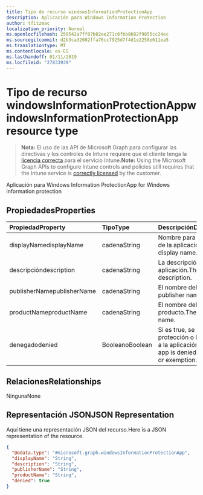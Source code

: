```yaml
---
title: Tipo de recurso windowsInformationProtectionApp
description: Aplicación para Windows Information Protection
author: tfitzmac
localization_priority: Normal
ms.openlocfilehash: 250542a7ff87b02ee271c0fbb8682f9855cc24ec
ms.sourcegitcommit: d2b3ca32602ffa76cc7925d7f4d1e2258e611ea5
ms.translationtype: MT
ms.contentlocale: es-ES
ms.lasthandoff: 01/11/2019
ms.locfileid: "27833939"
---
```

# <a name="windowsinformationprotectionapp-resource-type"></a><span data-ttu-id="2fe67-103">Tipo de recurso windowsInformationProtectionApp</span><span class="sxs-lookup"><span data-stu-id="2fe67-103">windowsInformationProtectionApp resource type</span></span>

> <span data-ttu-id="2fe67-104">**Nota:** El uso de las API de Microsoft Graph para configurar las directivas y los controles de Intune requiere que el cliente tenga la [licencia correcta](https://go.microsoft.com/fwlink/?linkid=839381) para el servicio Intune.</span><span class="sxs-lookup"><span data-stu-id="2fe67-104">**Note:** Using the Microsoft Graph APIs to configure Intune controls and policies still requires that the Intune service is [correctly licensed](https://go.microsoft.com/fwlink/?linkid=839381) by the customer.</span></span>

<span data-ttu-id="2fe67-105">Aplicación para Windows Information Protection</span><span class="sxs-lookup"><span data-stu-id="2fe67-105">App for Windows information protection</span></span>
## <a name="properties"></a><span data-ttu-id="2fe67-106">Propiedades</span><span class="sxs-lookup"><span data-stu-id="2fe67-106">Properties</span></span>
|<span data-ttu-id="2fe67-107">Propiedad</span><span class="sxs-lookup"><span data-stu-id="2fe67-107">Property</span></span>|<span data-ttu-id="2fe67-108">Tipo</span><span class="sxs-lookup"><span data-stu-id="2fe67-108">Type</span></span>|<span data-ttu-id="2fe67-109">Descripción</span><span class="sxs-lookup"><span data-stu-id="2fe67-109">Description</span></span>|
|:---|:---|:---|
|<span data-ttu-id="2fe67-110">displayName</span><span class="sxs-lookup"><span data-stu-id="2fe67-110">displayName</span></span>|<span data-ttu-id="2fe67-111">cadena</span><span class="sxs-lookup"><span data-stu-id="2fe67-111">String</span></span>|<span data-ttu-id="2fe67-112">Nombre para mostrar de la aplicación.</span><span class="sxs-lookup"><span data-stu-id="2fe67-112">App display name.</span></span>|
|<span data-ttu-id="2fe67-113">descripción</span><span class="sxs-lookup"><span data-stu-id="2fe67-113">description</span></span>|<span data-ttu-id="2fe67-114">cadena</span><span class="sxs-lookup"><span data-stu-id="2fe67-114">String</span></span>|<span data-ttu-id="2fe67-115">La descripción de la aplicación.</span><span class="sxs-lookup"><span data-stu-id="2fe67-115">The app's description.</span></span>|
|<span data-ttu-id="2fe67-116">publisherName</span><span class="sxs-lookup"><span data-stu-id="2fe67-116">publisherName</span></span>|<span data-ttu-id="2fe67-117">cadena</span><span class="sxs-lookup"><span data-stu-id="2fe67-117">String</span></span>|<span data-ttu-id="2fe67-118">El nombre del editor</span><span class="sxs-lookup"><span data-stu-id="2fe67-118">The publisher name</span></span>|
|<span data-ttu-id="2fe67-119">productName</span><span class="sxs-lookup"><span data-stu-id="2fe67-119">productName</span></span>|<span data-ttu-id="2fe67-120">cadena</span><span class="sxs-lookup"><span data-stu-id="2fe67-120">String</span></span>|<span data-ttu-id="2fe67-121">El nombre del producto.</span><span class="sxs-lookup"><span data-stu-id="2fe67-121">The product name.</span></span>|
|<span data-ttu-id="2fe67-122">denegado</span><span class="sxs-lookup"><span data-stu-id="2fe67-122">denied</span></span>|<span data-ttu-id="2fe67-123">Booleano</span><span class="sxs-lookup"><span data-stu-id="2fe67-123">Boolean</span></span>|<span data-ttu-id="2fe67-124">Si es true, se deniega la protección o la exención a la aplicación.</span><span class="sxs-lookup"><span data-stu-id="2fe67-124">If true, app is denied protection or exemption.</span></span>|

## <a name="relationships"></a><span data-ttu-id="2fe67-125">Relaciones</span><span class="sxs-lookup"><span data-stu-id="2fe67-125">Relationships</span></span>
<span data-ttu-id="2fe67-126">Ninguna</span><span class="sxs-lookup"><span data-stu-id="2fe67-126">None</span></span>
## <a name="json-representation"></a><span data-ttu-id="2fe67-127">Representación JSON</span><span class="sxs-lookup"><span data-stu-id="2fe67-127">JSON Representation</span></span>
<span data-ttu-id="2fe67-128">Aquí tiene una representación JSON del recurso.</span><span class="sxs-lookup"><span data-stu-id="2fe67-128">Here is a JSON representation of the resource.</span></span>
<!-- {
  "blockType": "resource",
  "@odata.type": "microsoft.graph.windowsInformationProtectionApp"
}
-->
``` json
{
  "@odata.type": "#microsoft.graph.windowsInformationProtectionApp",
  "displayName": "String",
  "description": "String",
  "publisherName": "String",
  "productName": "String",
  "denied": true
}
```



